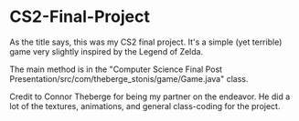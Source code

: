 # CS2-Final-Project
As the title says, this was my CS2 final project. It's a simple (yet terrible) game very slightly inspired by the Legend of Zelda.

The main method is in the "Computer Science Final Post Presentation/src/com/theberge_stonis/game/Game.java" class.

Credit to Connor Theberge for being my partner on the endeavor. He did a lot of the textures, animations, and general class-coding for the project.
